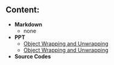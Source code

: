 
## Content:
- **Markdown**
    - none
- **PPT**
    - [Object Wrapping and Unwrapping](https://docs.google.com/presentation/d/1NO7U4DBjGo0kjHo2X-cUfU30pdimPiXuGfogu62PjwI/edit#slide=id.g226ebe924b8_0_0)
    - [Object Wrapping and Unwrapping](./lesson-3.pptx)
- **Source Codes**

